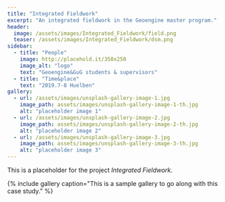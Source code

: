 ```yaml
---
title: "Integrated Fieldwork"
excerpt: "An integrated fieldwork in the Geoengine master program."
header:
  image: /assets/images/Integrated_Fieldwork/field.png
  teaser: /assets/images/Integrated_Fieldwork/dsm.png
sidebar:
  - title: "People"
    image: http://placehold.it/350x250
    image_alt: "logo"
    text: "Geoengine&GuG students & supervisors"
  - title: "Time&place"
    text: "2019.7-8 Huelben"
gallery:
  - url: /assets/images/unsplash-gallery-image-1.jpg
    image_path: assets/images/unsplash-gallery-image-1-th.jpg
    alt: "placeholder image 1"
  - url: /assets/images/unsplash-gallery-image-2.jpg
    image_path: assets/images/unsplash-gallery-image-2-th.jpg
    alt: "placeholder image 2"
  - url: /assets/images/unsplash-gallery-image-3.jpg
    image_path: assets/images/unsplash-gallery-image-3-th.jpg
    alt: "placeholder image 3"
---
```


This is a placeholder for the project *Integrated Fieldwork*.

{% include gallery caption="This is a sample gallery to go along with this case study." %}

